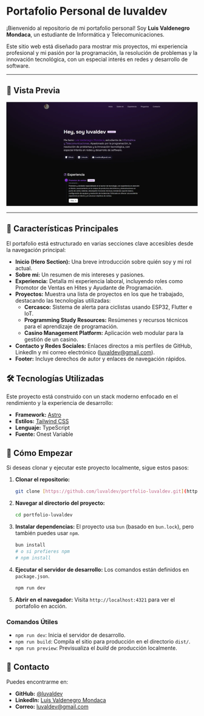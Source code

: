 # Portafolio Personal de luvaldev

¡Bienvenido al repositorio de mi portafolio personal! Soy **Luis Valdenegro Mondaca**, un estudiante de Informática y Telecomunicaciones.

Este sitio web está diseñado para mostrar mis proyectos, mi experiencia profesional y mi pasión por la programación, la resolución de problemas y la innovación tecnológica, con un especial interés en redes y desarrollo de software.

---

## 📸 Vista Previa

![Vista Previa del Portafolio](./preview.webp)

---

## 🚀 Características Principales

El portafolio está estructurado en varias secciones clave accesibles desde la navegación principal:

* **Inicio (Hero Section):** Una breve introducción sobre quién soy y mi rol actual.
* **Sobre mí:** Un resumen de mis intereses y pasiones.
* **Experiencia:** Detalla mi experiencia laboral, incluyendo roles como Promotor de Ventas en Hites y Ayudante de Programación.
* **Proyectos:** Muestra una lista de proyectos en los que he trabajado, destacando las tecnologías utilizadas:
    * **Cercasco:** Sistema de alerta para ciclistas usando ESP32, Flutter e IoT.
    * **Programming Study Resources:** Resúmenes y recursos técnicos para el aprendizaje de programación.
    * **Casino Management Platform:** Aplicación web modular para la gestión de un casino.
* **Contacto y Redes Sociales:** Enlaces directos a mis perfiles de GitHub, LinkedIn y mi correo electrónico (luvaldev@gmail.com).
* **Footer:** Incluye derechos de autor y enlaces de navegación rápidos.

## 🛠️ Tecnologías Utilizadas

Este proyecto está construido con un stack moderno enfocado en el rendimiento y la experiencia de desarrollo:

* **Framework:** [Astro](https://astro.build/)
* **Estilos:** [Tailwind CSS](https://tailwindcss.com/)
* **Lenguaje:** TypeScript
* **Fuente:** Onest Variable

## 🏁 Cómo Empezar

Si deseas clonar y ejecutar este proyecto localmente, sigue estos pasos:

1.  **Clonar el repositorio:**
    ```bash
    git clone [https://github.com/luvaldev/portfolio-luvaldev.git](https://github.com/luvaldev/portfolio-luvaldev.git)
    ```

2.  **Navegar al directorio del proyecto:**
    ```bash
    cd portfolio-luvaldev
    ```

3.  **Instalar dependencias:**
    El proyecto usa `bun` (basado en `bun.lock`), pero también puedes usar `npm`.
    ```bash
    bun install
    # o si prefieres npm
    # npm install
    ```

4.  **Ejecutar el servidor de desarrollo:**
    Los comandos están definidos en `package.json`.
    ```bash
    npm run dev
    ```

5.  **Abrir en el navegador:**
    Visita `http://localhost:4321` para ver el portafolio en acción.

### Comandos Útiles

* `npm run dev`: Inicia el servidor de desarrollo.
* `npm run build`: Compila el sitio para producción en el directorio `dist/`.
* `npm run preview`: Previsualiza el *build* de producción localmente.

## 👤 Contacto

Puedes encontrarme en:

* **GitHub:** [@luvaldev](https://github.com/luvaldev)
* **LinkedIn:** [Luis Valdenegro Mondaca](https://www.linkedin.com/in/luis-valdenegrom/)
* **Correo:** [luvaldev@gmail.com](mailto:luvaldev@gmail.com)